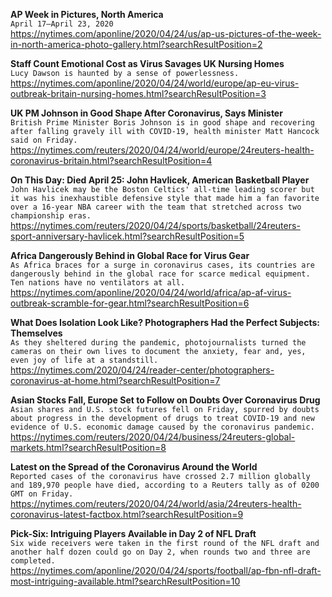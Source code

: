 **AP Week in Pictures, North America**\
`April 17–April 23, 2020`\
https://nytimes.com/aponline/2020/04/24/us/ap-us-pictures-of-the-week-in-north-america-photo-gallery.html?searchResultPosition=2

**Staff Count Emotional Cost as Virus Savages UK Nursing Homes**\
`Lucy Dawson is haunted by a sense of powerlessness.`\
https://nytimes.com/aponline/2020/04/24/world/europe/ap-eu-virus-outbreak-britain-nursing-homes.html?searchResultPosition=3

**UK PM Johnson in Good Shape After Coronavirus, Says Minister**\
`British Prime Minister Boris Johnson is in good shape and recovering after falling gravely ill with COVID-19, health minister Matt Hancock said on Friday. `\
https://nytimes.com/reuters/2020/04/24/world/europe/24reuters-health-coronavirus-britain.html?searchResultPosition=4

**On This Day: Died April 25: John Havlicek, American Basketball Player**\
`John Havlicek may be the Boston Celtics' all-time leading scorer but it was his inexhaustible defensive style that made him a fan favorite over a 16-year NBA career with the team that stretched across two championship eras.`\
https://nytimes.com/reuters/2020/04/24/sports/basketball/24reuters-sport-anniversary-havlicek.html?searchResultPosition=5

**Africa Dangerously Behind in Global Race for Virus Gear**\
`As Africa braces for a surge in coronavirus cases, its countries are dangerously behind in the global race for scarce medical equipment. Ten nations have no ventilators at all.`\
https://nytimes.com/aponline/2020/04/24/world/africa/ap-af-virus-outbreak-scramble-for-gear.html?searchResultPosition=6

**What Does Isolation Look Like? Photographers Had the Perfect Subjects: Themselves**\
`As they sheltered during the pandemic, photojournalists turned the cameras on their own lives to document the anxiety, fear and, yes, even joy of life at a standstill.`\
https://nytimes.com/2020/04/24/reader-center/photographers-coronavirus-at-home.html?searchResultPosition=7

**Asian Stocks Fall, Europe Set to Follow on Doubts Over Coronavirus Drug**\
`Asian shares and U.S. stock futures fell on Friday, spurred by doubts about progress in the development of drugs to treat COVID-19 and new evidence of U.S. economic damage caused by the coronavirus pandemic.`\
https://nytimes.com/reuters/2020/04/24/business/24reuters-global-markets.html?searchResultPosition=8

**Latest on the Spread of the Coronavirus Around the World**\
`Reported cases of the coronavirus have crossed 2.7 million globally and 189,970 people have died, according to a Reuters tally as of 0200 GMT on Friday.`\
https://nytimes.com/reuters/2020/04/24/world/asia/24reuters-health-coronavirus-latest-factbox.html?searchResultPosition=9

**Pick-Six: Intriguing Players Available in Day 2 of NFL Draft**\
`Six wide receivers were taken in the first round of the NFL draft and another half dozen could go on Day 2, when rounds two and three are completed.`\
https://nytimes.com/aponline/2020/04/24/sports/football/ap-fbn-nfl-draft-most-intriguing-available.html?searchResultPosition=10


